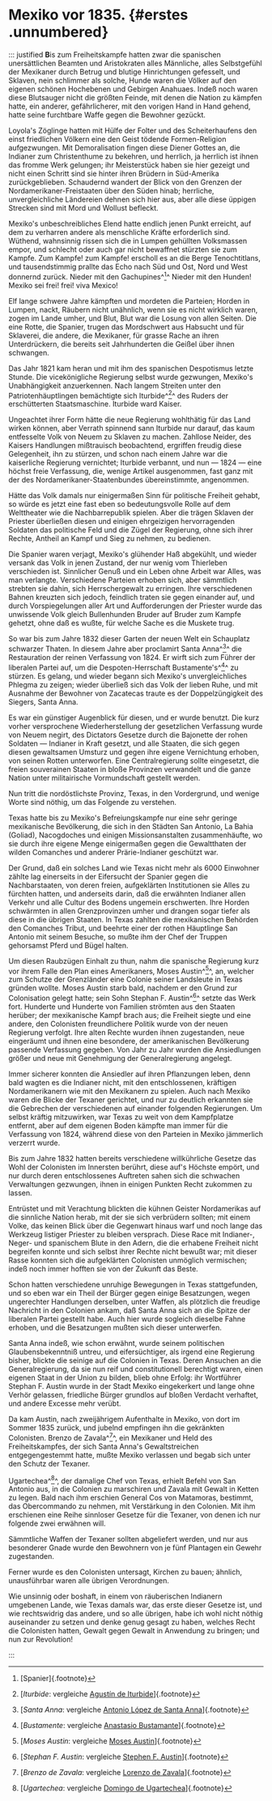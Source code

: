 # Mexiko vor 1835. {#erstes .unnumbered}

::: justified
**B**is zum Freiheitskampfe hatten zwar die spanischen unersättlichen Beamten
und Aristokraten alles Männliche, alles Selbstgefühl der Mexikaner durch Betrug
und blutige Hinrichtungen gefesselt, und Sklaven, nein schlimmer als solche,
Hunde waren die Völker auf den eigenen schönen Hochebenen und Gebirgen
Anahuaes. Indeß noch waren diese Blutsauger nicht die größten Feinde, mit denen
die Nation zu kämpfen hatte, ein anderer, gefährlicherer, mit den vorigen Hand
in Hand gehend, hatte seine furchtbare Waffe gegen die Bewohner gezückt.

Loyola's Zöglinge hatten mit Hülfe der Folter und des Scheiterhaufens den einst
friedlichen Völkern eine den Geist tödende Formen-Religion aufgezwungen. Mit
Demoralisation fingen diese Diener Gottes an, die Indianer zum Christenthume zu
bekehren, und herrlich, ja herrlich ist ihnen das fromme Werk gelungen; ihr
Meisterstück haben sie hier gezeigt und nicht einen Schritt sind sie hinter
ihren Brüdern in Süd-Amerika zurückgeblieben. Schaudernd wandert der Blick von
den Grenzen der Nordamerikaner-Freistaaten über den Süden hinab; herrliche,
unvergleichliche Ländereien dehnen sich hier aus, aber alle diese üppigen
Strecken sind mit Mord und Wollust befleckt.

Mexiko's unbeschreibliches Elend hatte endlich jenen Punkt erreicht, auf dem zu
verharren andere als menschliche Kräfte erforderlich sind. Wüthend, wahnsinnig
rissen sich die in Lumpen gehüllten Volksmassen empor, und schlecht oder auch
gar nicht bewaffnet stürzten sie zum Kampfe. Zum Kampfe! zum Kampfe! erscholl es
an die Berge Tenochtitlans, und tausendstimmig prallte das Echo nach Süd und
Ost, Nord und West donnernd zurück. Nieder mit den Gachupines^[^0100]^ Nieder mit den
Hunden! Mexiko sei frei! frei! viva Mexico!

Elf lange schwere Jahre kämpften und mordeten die Parteien; Horden in Lumpen,
nackt, Räubern nicht unähnlich, wenn sie es nicht wirklich waren, zogen im Lande
umher, und Blut, Blut war die Losung von allen Seiten. Die eine Rotte, die
Spanier, trugen das Mordschwert aus Habsucht und für Sklaverei, die andere, die
Mexikaner, für grasse Rache an ihren Unterdrückern, die bereits seit
Jahrhunderten die Geißel über ihnen schwangen.

Das Jahr 1821 kam heran und mit ihm des spanischen Despotismus letzte Stunde.
Die vicekönigliche Regierung selbst wurde gezwungen, Mexiko's Unabhängigkeit
anzuerkennen. Nach langem Streiten unter den Patriotenhäuptlingen bemächtigte
sich Iturbide^[^0101]^ des Ruders der erschütterten Staatsmaschine. Iturbide ward Kaiser.

Ungeachtet ihrer Form hätte die neue Regierung wohlthätig für das Land wirken
können, aber Verrath spinnend sann Iturbide nur darauf, das kaum entfesselte
Volk von Neuem zu Sklaven zu machen. Zahllose Neider, des Kaisers Handlungen
mißtrauisch beobachtend, ergriffen freudig diese Gelegenheit, ihn zu stürzen,
und schon nach einem Jahre war die kaiserliche Regierung vernichtet; Iturbide
verbannt, und nun — 1824 — eine höchst freie Verfassung, die, wenige Artikel
ausgenommen, fast ganz mit der des Nordamerikaner-Staatenbundes übereinstimmte,
angenommen.

Hätte das Volk damals nur einigermaßen Sinn für politische Freiheit gehabt, so
würde es jetzt eine fast eben so bedeutungsvolle Rolle auf dem Welttheater wie
die Nachbarrepublik spielen. Aber die trägen Sklaven der Priester überließen
diesen und einigen ehrgeizigen hervorragenden Soldaten das politische Feld und
die Zügel der Regierung, ohne sich ihrer Rechte, Antheil an Kampf und Sieg zu
nehmen, zu bedienen.

Die Spanier waren verjagt, Mexiko's glühender Haß abgekühlt, und wieder versank
das Volk in jenen Zustand, der nur wenig vom Thierleben verschieden ist.
Sinnlicher Genuß und ein Leben ohne Arbeit war Alles, was man verlangte.
Verschiedene Parteien erhoben sich, aber sämmtlich strebten sie dahin, sich
Herrschergewalt zu erringen. Ihre verschiedenen Bahnen kreuzten sich jedoch,
feindlich traten sie gegen einander auf, und durch Vorspiegelungen aller Art und
Aufforderungen der Priester wurde das unwissende Volk gleich Bullenhunden Bruder
auf Bruder  zum Kampfe gehetzt, ohne daß es wußte, für welche Sache es die
Muskete trug.

So war bis zum Jahre 1832 dieser Garten der neuen Welt ein Schauplatz schwarzer
Thaten. In diesem Jahre aber proclamirt Santa Anna^[^0102]^ die Restauration der reinen
Verfassung von 1824. Er wirft sich zum Führer der liberalen Partei auf, um die
Despoten-Herrschaft Bustamente's^[^0103]^ zu stürzen. Es gelang, und wieder begann sich
Mexiko's unvergleichliches Phlegma zu zeigen; wieder überließ sich das Volk der
lieben Ruhe, und mit Ausnahme der Bewohner von Zacatecas traute es der
Doppelzüngigkeit des Siegers, Santa Anna.

Es war ein günstiger Augenblick für diesen, und er wurde benutzt. Die kurz
vorher versprochene Wiederherstellung der gesetzlichen Verfassung wurde von
Neuem negirt, des Dictators Gesetze durch die Bajonette der rohen Soldaten —
Indianer in Kraft gesetzt, und alle Staaten, die sich gegen diesen gewaltsamen
Umsturz und gegen ihre eigene Vernichtung erhoben, von seinen Rotten
unterworfen. Eine Centralregierung sollte eingesetzt, die freien souverainen
Staaten in bloße Provinzen verwandelt und die ganze Nation unter militairische
Vormundschaft gestellt werden.

Nun tritt die nordöstlichste Provinz, Texas, in den Vordergrund, und wenige
Worte sind nöthig, um das Folgende zu verstehen.

Texas hatte bis zu Mexiko's Befreiungskampfe nur eine sehr geringe mexikanische
Bevölkerung, die sich in den Städten San Antonio, La Bahia (Goliad), Nacogdoches
und einigen Missionsanstalten zusammenhäufte, wo sie durch ihre eigene Menge
einigermaßen gegen die Gewaltthaten der wilden Comanches und anderer
Prärie-Indianer geschützt war.

Der Grund, daß ein solches Land wie Texas nicht mehr als 6000 Einwohner zählte
lag einerseits in der Eifersucht der Spanier gegen die Nachbarstaaten, von deren
freien, aufgeklärten Institutionen sie Alles zu fürchten hatten, und anderseits
darin, daß die erwähnten Indianer allen Verkehr und alle Cultur des Bodens
ungemein erschwerten. Ihre Horden schwärmten in allen Grenzprovinzen umher und
drangen sogar tiefer als diese in die übrigen Staaten. In Texas zahlten die
mexikanischen Behörden den Comanches Tribut, und beehrte einer der rothen
Häuptlinge San Antonio mit seinem Besuche, so mußte ihm der Chef der Truppen
gehorsamst Pferd und Bügel halten.

Um diesen Raubzügen Einhalt zu thun, nahm die spanische Regierung kurz vor ihrem
Falle den Plan eines Amerikaners, Moses Austin^[^0104]^, an, welcher zum Schutze der
Grenzländer eine Colonie seiner Landsleute in Texas gründen wollte. Moses Austin
starb bald, nachdem er den Grund zur Colonisation gelegt hatte; sein Sohn
Stephan F. Austin^[^0105]^ setzte das Werk fort. Hunderte und Hunderte von Familien
strömten aus den Staaten herüber; der mexikanische Kampf brach aus; die Freiheit
siegte und eine andere, den Colonisten freundlichere Politik wurde von der neuen
Regierung verfolgt. Ihre alten Rechte wurden ihnen zugestanden, neue eingeräumt
und ihnen eine besondere, der amerikanischen Bevölkerung passende Verfassung
gegeben. Von Jahr zu Jahr wurden die Ansiedlungen größer und neue mit
Genehmigung der Generalregierung angelegt.

Immer sicherer konnten die Ansiedler auf ihren Pflanzungen leben, denn bald
wagten es die Indianer nicht, mit den entschlossenen, kräftigen Nordamerikanern
wie mit den Mexikanern zu spielen. Auch nach Mexiko waren die Blicke der Texaner
gerichtet, und nur zu deutlich erkannten sie die Gebrechen der verschiedenen auf
einander folgenden Regierungen. Um selbst kräftig mitzuwirken, war Texas zu weit
von dem Kampfplatze entfernt, aber auf dem eigenen Boden kämpfte man immer für
die Verfassung von 1824, während diese von den Parteien in Mexiko jämmerlich
verzerrt wurde.

Bis zum Jahre 1832 hatten bereits verschiedene willkührliche Gesetze das Wohl
der Colonisten im Innersten berührt, diese auf's Höchste empört, und nur durch
deren entschlossenes Auftreten sahen sich die schwachen Verwaltungen gezwungen,
ihnen in einigen Punkten Recht zukommen zu lassen.

Entrüstet und mit Verachtung blickten die kühnen Geister Nordamerikas auf die
sinnliche Nation herab, mit der sie sich verbrüdern sollten; mit einem Volke,
das keinen Blick über die Gegenwart hinaus warf und noch lange das Werkzeug
listiger Priester zu bleiben versprach. Diese Race mit Indianer-, Neger- und
spanischem Blute in den Adern, die die erhabene Freiheit nicht begreifen konnte
und sich selbst ihrer Rechte nicht bewußt war; mit dieser Rasse konnten sich die
aufgeklärten Colonisten unmöglich vermischen; indeß noch immer hofften sie von
der Zukunft das Beste.

Schon hatten verschiedene unruhige Bewegungen in Texas stattgefunden, und so
eben war ein Theil der Bürger gegen einige Besatzungen, wegen ungerechter
Handlungen derselben, unter Waffen, als plötzlich die freudige Nachricht in den
Colonien ankam, daß Santa Anna sich an die Spitze der liberalen Partei gestellt
habe. Auch hier wurde sogleich dieselbe Fahne erhoben, und die Besatzungen
mußten sich dieser unterwerfen.

Santa Anna indeß, wie schon erwähnt, wurde seinem politischen Glaubensbekenntniß
untreu, und eifersüchtiger, als irgend eine Regierung bisher, blickte die
seinige auf die Colonien in Texas. Deren Ansuchen an die Generalregierung, da
sie nun reif und constitutionell berechtigt waren, einen eigenen Staat in der
Union zu bilden, blieb ohne Erfolg: ihr Wortführer Stephan F. Austin wurde in
der Stadt Mexiko eingekerkert und lange ohne Verhör gelassen, friedliche Bürger
grundlos auf bloßen Verdacht verhaftet, und andere Excesse mehr verübt.

Da kam Austin, nach zweijährigem Aufenthalte in Mexiko, von dort im Sommer 1835
zurück, und jubelnd empfingen ihn die gekränkten Colonisten. Brenzo de Zavala^[^0106]^,
ein Mexikaner und Held des Freiheitskampfes, der sich Santa Anna's
Gewaltstreichen entgegengestemmt hatte, mußte Mexiko verlassen und begab sich
unter den Schutz der Texaner.

Ugartechea^[^0107]^, der damalige Chef von Texas, erhielt Befehl von San Antonio aus, in
die Colonien zu marschiren und Zavala mit Gewalt in Ketten zu legen. Bald nach
ihm erschien General Cos von Matamoras, bestimmt, das Obercommando zu nehmen,
mit Verstärkung in den Colonien. Mit ihm erschienen eine Reihe sinnloser Gesetze
für die Texaner, von denen ich nur folgende zwei erwähnen will.

Sämmtliche Waffen der Texaner sollten abgeliefert werden, und nur aus besonderer
Gnade wurde den Bewohnern von je fünf Plantagen ein Gewehr zugestanden.

Ferner wurde es den Colonisten untersagt, Kirchen zu bauen; ähnlich,
unausführbar waren alle übrigen Verordnungen.

Wie unsinnig oder boshaft, in einem von räuberischen Indianern umgebenen Lande,
wie Texas damals war, das erste dieser Gesetze ist, und wie rechtswidrig das
andere, und so alle übrigen, habe ich wohl nicht nöthig auseinander zu setzen
und denke genug gesagt zu haben, welches Recht die Colonisten hatten, Gewalt
gegen Gewalt in Anwendung zu bringen; und nun zur Revolution!

:::

[^0100]: [Spanier]{.footnote}

[^0101]: [*Iturbide*: vergleiche [Agustín de Iturbide](https://de.wikipedia.org/wiki/Agust%C3%ADn_de_Iturbide)]{.footnote}

[^0102]: [*Santa Anna*: vergleiche [Antonio López de Santa Anna](https://de.wikipedia.org/wiki/Antonio_L%C3%B3pez_de_Santa_Anna)]{.footnote}

[^0103]: [*Bustamente*: vergleiche [Anastasio Bustamante](https://de.wikipedia.org/wiki/Anastasio_Bustamante)]{.footnote}

[^0104]: [*Moses Austin*: vergleiche [Moses Austin](https://en.wikipedia.org/wiki/Moses_Austin)]{.footnote}

[^0105]: [*Stephan F. Austin*: vergleiche [Stephen F. Austin](https://en.wikipedia.org/wiki/Stephen_F._Austin)]{.footnote}

[^0106]: [*Brenzo de Zavala*: vergleiche [Lorenzo de Zavala](https://en.wikipedia.org/wiki/Lorenzo_de_Zavala)]{.footnote}

[^0107]: [*Ugartechea*: vergleiche [Domingo de Ugartechea](https://de.wikipedia.org/wiki/Domingo_de_Ugartechea)]{.footnote}
